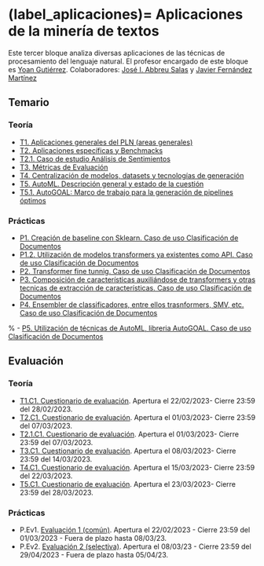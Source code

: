 
(label_aplicaciones)=
Aplicaciones de la minería de textos
====================================

Este tercer bloque analiza diversas aplicaciones de las técnicas de procesamiento del lenguaje natural. El profesor encargado de este bloque es [Yoan Gutiérrez][yoan url]. Colaboradores: [José I. Abbreu Salas][abreu url]  y [Javier Fernández Martínez][javi url]

## Temario


### Teoría

- [T1. Aplicaciones generales del PLN (areas generales)][t1]
- [T2. Aplicaciones específicas y Benchmacks][t2]
- [T2.1. Caso de estudio Análisis de Sentimientos][t2.1]
- [T3. Métricas de Evaluación][t3]
- [T4. Centralización de modelos, datasets y tecnologías de generación][t4]
- [T5. AutoML. Descripción general y estado de la cuestión][t5]
- [T5.1. AutoGOAL: Marco de trabajo para la generación de pipelines óptimos][t5.1]

### Prácticas

- [P1. Creación de baseline con Sklearn. Caso de uso Clasificación de Documentos][p1]
- [P1.2. Utilización de modelos transformers ya existentes como API. Caso de uso Clasificación de Documentos][p2]
- [P2. Transformer fine tunnig. Caso de uso Clasificación de Documentos][p3]
- [P3. Composición de características auxiliándose de transformers y otras tecnicas de extracción de  características. Caso de uso Clasificación de Documentos][p4]
- [P4. Ensembler de classificadores, entre ellos trasnformers, SMV, etc.  Caso de uso Clasificación  de Documentos][p5]

% - [P5. Utilización de técnicas de AutoML, libreria AutoGOAL.  Caso de uso Clasificación de Documentos][p6]


## Evaluación

### Teoría
 - [T1.C1. Cuestionario de evaluación](https://docs.google.com/forms/d/e/1FAIpQLSdJOREB0q6HP95Ny9GkNiKpouKESLt5aZRNDzhjezqVfIBhHA/viewform). Apertura el 22/02/2023- Cierre 23:59 del 28/02/2023.
 - [T2.C1. Cuestionario de evaluación](https://docs.google.com/forms/d/e/1FAIpQLSe_n1zPl8FzhjXoF7E4ucGoOfjSm-D8HcQZ2N5dtcy-Nudsgw). Apertura el 01/03/2023- Cierre 23:59 del 07/03/2023.
 - [T2.1.C1. Cuestionario de evaluación](https://docs.google.com/forms/d/e/1FAIpQLSccvm-ZXHONuDGX_Q8R1PmNWcb5eSbFde4NyX25uxPkNh4zNw/viewform). Apertura el 01/03/2023- Cierre 23:59 del 07/03/2023.
 - [T3.C1. Cuestionario de evaluación](https://docs.google.com/forms/d/e/1FAIpQLScD2m7ZzwwJvkIDOVICuSy8mfE1wsvSeKaFQ3B23cftJyjYcQ). Apertura el 08/03/2023- Cierre 23:59 del 14/03/2023.
 - [T4.C1. Cuestionario de evaluación](). Apertura el 15/03/2023- Cierre 23:59 del 22/03/2023.
 - [T5.C1. Cuestionario de evaluación](). Apertura el 23/03/2023- Cierre 23:59 del 28/03/2023.
 

### Prácticas
- P.Ev1. [Evaluación 1 (común)](https://jaspock.github.io/mtextos2223/bloque3_ev.html#entrega-1-comun). Apertura el 22/02/2023 - Cierre 23:59 del 01/03/2023 - Fuera de plazo hasta 08/03/23.
- P.Ev2. [Evaluación 2 (selectiva)](https://jaspock.github.io/mtextos2223/bloque3_ev.html#entrega-2-selectiva). Apertura el 08/03/23 - Cierre 23:59 del 29/04/2023 - Fuera de plazo hasta 05/04/23.



[abreu url]: https://scholar.google.es/citations?user=62u6KEkAAAAJ&hl=es
[javi url]: https://cvnet.cpd.ua.es/curriculum-breve/es/fernandez-martinez-javier/321
[yoan url]: https://cvnet.cpd.ua.es/curriculum-breve/es/gutierrez-vazquez-yoan/49618  

[t1]: https://jaspock.github.io/mtextos2223/bloque3_t1_aplicaciones.html
[t2]: https://jaspock.github.io/mtextos2223/bloque3_t2_subaplicaciones-benchmarks.html
[t2.1]: https://jaspock.github.io/mtextos2223/bloque3_t2.1_analisis_sentimientos.html
[t3]: https://jaspock.github.io/mtextos2223/bloque3_t3.1_metricas.html
[t4]: https://jaspock.github.io/mtextos2223/bloque3_t4_huggingface.html
[t5]: https://jaspock.github.io/mtextos2223/bloque3_t5_automl.html
[t5.1]: https://jaspock.github.io/mtextos2223/bloque3_t5.1_autogoal.html

[p1]: https://jaspock.github.io/mtextos2223/bloque3_p1_SA-Pipeline-Reviews.html
[p2]: https://jaspock.github.io/mtextos2223/bloque3_p2_SA-Transformers-Basic.html
[p3]: https://jaspock.github.io/mtextos2223/bloque3_p3_SA-Transformers-Training-FineTuning.html
[p4]: https://jaspock.github.io/mtextos2223/bloque3_p4_SA-Transformers-Training-Custom.html
[p5]: https://jaspock.github.io/mtextos2223/bloque3_p5-SA-Ensemble.html
[p6]: https://jaspock.github.io/mtextos2223/bloque3_p6_SA-AutoGOAL.html

[ev1]: https://jaspock.github.io/mtextos2223/bloque3_ev.html
